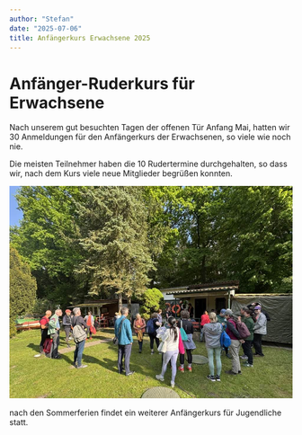 ```yaml
---
author: "Stefan"
date: "2025-07-06"
title: Anfängerkurs Erwachsene 2025
---
```


# Anfänger-Ruderkurs für Erwachsene

Nach unserem gut besuchten Tagen der offenen Tür Anfang Mai, hatten wir 30 Anmeldungen für den Anfängerkurs der Erwachsenen, so viele wie noch nie.

Die meisten Teilnehmer haben die 10 Rudertermine durchgehalten, so dass wir, nach dem Kurs viele neue Mitglieder begrüßen konnten.

![Anfänger beim ersten Termin](images/Ruder_Anfaenger2025.jpg)


nach den Sommerferien findet ein weiterer Anfängerkurs für Jugendliche statt.
